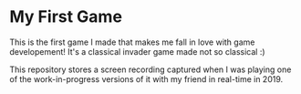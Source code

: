# My First Game

This is the first game I made that makes me fall in love with game developement! It's a classical invader game made not so classical :)

This repository stores a screen recording captured when I was playing one of the work-in-progress versions of it with my friend in real-time in 2019.
